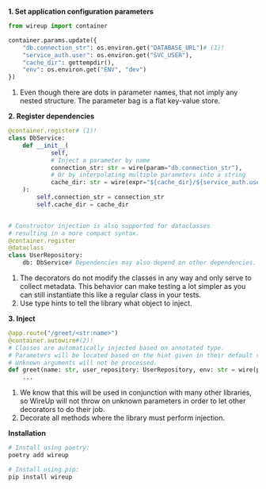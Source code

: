 **1. Set application configuration parameters**

```python 
from wireup import container

container.params.update({
    "db.connection_str": os.environ.get("DATABASE_URL")# (1)!
    "service_auth.user": os.environ.get("SVC_USER"),
    "cache_dir": gettempdir(),
    "env": os.environ.get("ENV", "dev")
})
```

1. Even though there are dots in parameter names, that not imply any nested structure. The parameter bag is a
   flat key-value store.

**2. Register dependencies**

```python
@container.register# (1)!
class DbService:
    def __init__(
            self,
            # Inject a parameter by name
            connection_str: str = wire(param="db.connection_str"),
            # Or by interpolating multiple parameters into a string
            cache_dir: str = wire(expr="${cache_dir}/${service_auth.user}/db"),
    ):
        self.connection_str = connection_str
        self.cache_dir = cache_dir


# Constructor injection is also supported for dataclasses
# resulting in a more compact syntax.
@container.register
@dataclass
class UserRepository:
    db: DbService# Dependencies may also depend on other dependencies. (2)!
```

1. The decorators do not modify the classes in any way and only serve to collect metadata. This behavior can make
   testing a lot simpler as you can still instantiate this like a regular class in your tests.
2. Use type hints to tell the library what object to inject.

**3. Inject**

```python
@app.route("/greet/<str:name>")
@container.autowire#(2)!
# Classes are automatically injected based on annotated type. 
# Parameters will be located based on the hint given in their default value.
# Unknown arguments will not be processed.
def greet(name: str, user_repository: UserRepository, env: str = wire(param="env")):# (1)!
    ...
```

1. We know that this will be used in conjunction with many other libraries, so WireUp will not throw on unknown
   parameters in order to let other decorators to do their job.
2. Decorate all methods where the library must perform injection. 

**Installation**

```bash
# Install using poetry:
poetry add wireup

# Install using pip:
pip install wireup
```
